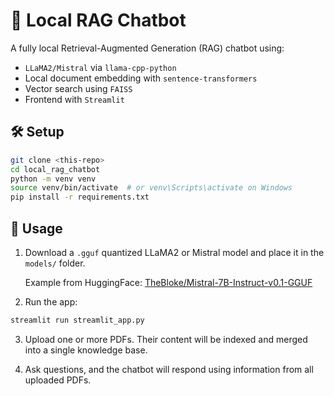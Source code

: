 # 🧠 Local RAG Chatbot

A fully local Retrieval-Augmented Generation (RAG) chatbot using:
- `LLaMA2/Mistral` via `llama-cpp-python`
- Local document embedding with `sentence-transformers`
- Vector search using `FAISS`
- Frontend with `Streamlit`

## 🛠 Setup
```bash
git clone <this-repo>
cd local_rag_chatbot
python -m venv venv
source venv/bin/activate  # or venv\Scripts\activate on Windows
pip install -r requirements.txt
```

## 📄 Usage
1. Download a `.gguf` quantized LLaMA2 or Mistral model and place it in the `models/` folder.

   Example from HuggingFace: [TheBloke/Mistral-7B-Instruct-v0.1-GGUF](https://huggingface.co/TheBloke/Mistral-7B-Instruct-v0.1-GGUF)

2. Run the app:
```bash
streamlit run streamlit_app.py
```

3. Upload one or more PDFs. Their content will be indexed and merged into a single knowledge base.

4. Ask questions, and the chatbot will respond using information from all uploaded PDFs.
